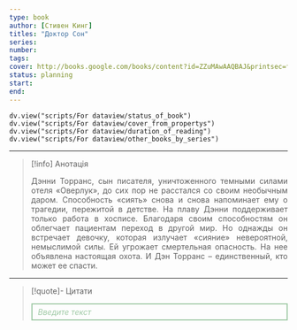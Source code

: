 ```yaml
---
type: book
author: [Стивен Кинг]
titles: "Доктор Сон"
series:
number:
tags:
cover: http://books.google.com/books/content?id=ZZuMAwAAQBAJ&printsec=frontcover&img=1&zoom=1&edge=curl&source=gbs_api
status: planning
start:
end:
---
```

```dataviewjs
dv.view("scripts/For dataview/status_of_book")
dv.view("scripts/For dataview/cover_from_propertys")
dv.view("scripts/For dataview/duration_of_reading")
dv.view("scripts/For dataview/other_books_by_series")
```
---

>[!info] Анотація
><p align="justify">Дэнни Торранс, сын писателя, уничтоженного темными силами отеля «Оверлук», до сих пор не расстался со своим необычным даром. Способность «сиять» снова и снова напоминает ему о трагедии, пережитой в детстве. На плаву Дэнни поддерживает только работа в хосписе. Благодаря своим способностям он облегчает пациентам переход в другой мир. Но однажды он встречает девочку, которая излучает «сияние» невероятной, немыслимой силы. Ей угрожает смертельная опасность. На нее объявлена настоящая охота. И Дэн Торранс – единственный, кто может ее спасти.</p>

---

>[!quote]- Цитати
><div align="justify" style="border: 2px solid #A0CAA6; padding: 5px 10px 5px 10px; font-style: italic; color: #A0CAA6 ">Введите текст</div>